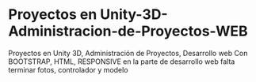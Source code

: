 # Proyectos en Unity-3D-Administracion-de-Proyectos-WEB
Proyectos en  Unity 3D, Administración de Proyectos, Desarrollo web Con BOOTSTRAP, HTML, RESPONSIVE en la parte de desarrollo web falta terminar fotos, controlador y modelo
